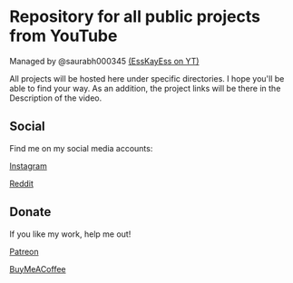 # Repository for all public projects from YouTube

Managed by @saurabh000345 [ (EssKayEss on YT) ](https://www.youtube.com/channel/UCfzN9IZuswpOf0Vk2MNXAtA)


All projects will be hosted here under specific directories. I hope you'll be able to find your way. As an addition, the project links will be there in the Description of the video.




## Social

Find me on my social media accounts:

[Instagram](https://www.instagram.com/saurabh000345)

[Reddit](https://www.reddit.com/u/saurabh000345)


## Donate

If you like my work, help me out!

[Patreon](https://www.patreon.com/saurabh000345)

[BuyMeACoffee](https://www.buymeacoffee.com/saurabh000345)
